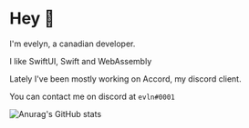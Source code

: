# Hey 👋

I'm evelyn, a canadian developer. 

I like SwiftUI, Swift and WebAssembly

Lately I've been mostly working on Accord, my discord client.

You can contact me on discord at `evln#0001`

![Anurag's GitHub stats](https://github-readme-stats.vercel.app/api?username=evelyneee&show_icons=true&theme=ayu-mirage)
